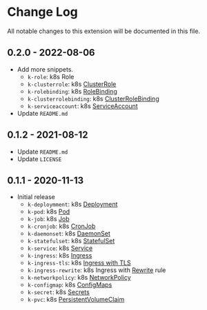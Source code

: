 # Change Log

All notable changes to this extension will be documented in this file.

## 0.2.0 - 2022-08-06

* Add more snippets.
  * `k-role`: k8s Role
  * `k-clusterrole`: k8s [ClusterRole](https://kubernetes.io/docs/reference/kubernetes-api/authorization-resources/cluster-role-v1/)
  * `k-rolebinding`: k8s [RoleBinding](https://kubernetes.io/docs/reference/kubernetes-api/authorization-resources/role-binding-v1/)
  * `k-clusterrolebinding`: k8s [ClusterRoleBinding](https://kubernetes.io/docs/reference/kubernetes-api/authorization-resources/cluster-role-binding-v1/)
  * `k-serviceaccount`: k8s [ServiceAccount](https://kubernetes.io/docs/reference/kubernetes-api/authentication-resources/service-account-v1/)
* Update `README.md`

## 0.1.2 - 2021-08-12

* Update `README.md`
* Update `LICENSE`

## 0.1.1 - 2020-11-13

* Initial release
  * `k-deploymment`: k8s [Deployment](https://kubernetes.io/docs/concepts/workloads/controllers/deployment/)
  * `k-pod`: k8s [Pod](https://kubernetes.io/docs/concepts/workloads/pods/)
  * `k-job`: k8s [Job](https://kubernetes.io/docs/concepts/workloads/controllers/job/)
  * `k-cronjob`: k8s [CronJob](https://kubernetes.io/docs/concepts/workloads/controllers/cron-jobs/)
  * `k-daemonset`: k8s [DaemonSet](https://kubernetes.io/docs/concepts/workloads/controllers/daemonset/)
  * `k-statefulset`: k8s [StatefulSet](https://kubernetes.io/docs/concepts/workloads/controllers/statefulset/)
  * `k-service`: k8s [Service](https://kubernetes.io/docs/concepts/services-networking/service/)
  * `k-ingress`: k8s [Ingress](https://kubernetes.io/docs/concepts/services-networking/ingress/)
  * `k-ingress-tls`: k8s [Ingress with TLS](https://kubernetes.io/docs/concepts/services-networking/ingress/#tls)
  * `k-ingress-rewrite`: k8s Ingress with [Rewrite](https://github.com/kubernetes/ingress-nginx/blob/master/docs/examples/rewrite/README.md) rule
  * `k-networkpolicy`: k8s [NetworkPolicy](https://kubernetes.io/docs/concepts/services-networking/network-policies/)
  * `k-configmap`: k8s [ConfigMaps](https://kubernetes.io/docs/concepts/configuration/configmap/)
  * `k-secret`: k8s [Secrets](https://kubernetes.io/docs/concepts/configuration/secret/)
  * `k-pvc`: k8s [PersistentVolumeClaim](https://kubernetes.io/docs/concepts/storage/persistent-volumes/)
